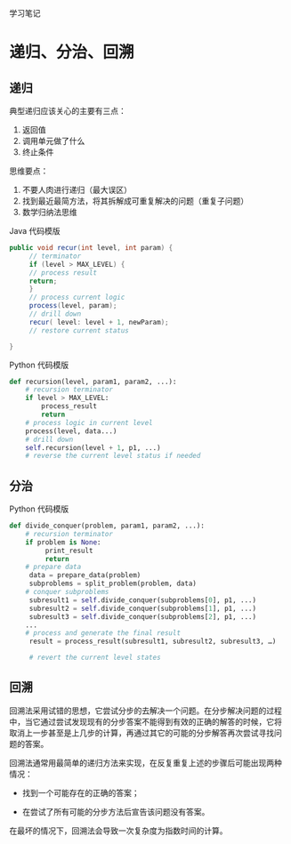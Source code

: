 学习笔记



# 递归、分治、回溯



## 递归



典型递归应该关心的主要有三点：

1. 返回值
2. 调用单元做了什么
3. 终止条件



思维要点：

1. 不要人肉进行递归（最大误区） 
2. 找到最近最简方法，将其拆解成可重复解决的问题（重复子问题） 
3. 数学归纳法思维



Java 代码模版

```java
public void recur(int level, int param) {
     // terminator
     if (level > MAX_LEVEL) {
     // process result
     return;
     }
     // process current logic
     process(level, param);
     // drill down
     recur( level: level + 1, newParam);
     // restore current status

}
```



Python 代码模版

```python
def recursion(level, param1, param2, ...):
    # recursion terminator
    if level > MAX_LEVEL:
        process_result
        return
    # process logic in current level
    process(level, data...)
    # drill down
    self.recursion(level + 1, p1, ...)
    # reverse the current level status if needed 
```



## 分治



Python 代码模版

```python
def divide_conquer(problem, param1, param2, ...):
    # recursion terminator
    if problem is None:
         print_result
         return
    # prepare data
     data = prepare_data(problem)
     subproblems = split_problem(problem, data)
    # conquer subproblems
     subresult1 = self.divide_conquer(subproblems[0], p1, ...)
     subresult2 = self.divide_conquer(subproblems[1], p1, ...)
     subresult3 = self.divide_conquer(subproblems[2], p1, ...)
    ...
    # process and generate the final result
     result = process_result(subresult1, subresult2, subresult3, …)

     # revert the current level states 
```



## 

## 回溯



回溯法采用试错的思想，它尝试分步的去解决一个问题。在分步解决问题的过程 中，当它通过尝试发现现有的分步答案不能得到有效的正确的解答的时候，它将 取消上一步甚至是上几步的计算，再通过其它的可能的分步解答再次尝试寻找问 题的答案。 

回溯法通常用最简单的递归方法来实现，在反复重复上述的步骤后可能出现两种 情况：

- 找到一个可能存在的正确的答案； 

- 在尝试了所有可能的分步方法后宣告该问题没有答案。 

在最坏的情况下，回溯法会导致一次复杂度为指数时间的计算。